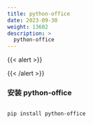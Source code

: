 ```yaml
---
title: python-office
date: 2023-09-30
weight: 13602
description: >
  python-office
---
```

{{< alert >}}




{{< /alert >}}

### 安装 python-office

```bash

pip install python-office

```



























